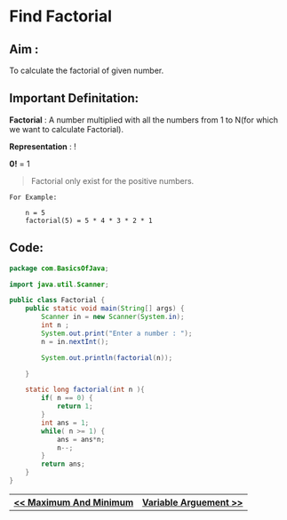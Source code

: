 # Find Factorial

## Aim :

To calculate the factorial of given number.


## Important Definitation:

**Factorial** : A number multiplied with all the numbers from 1 to N(for which we want to calculate Factorial).

**Representation** : !

**0!** = 1

> Factorial only exist for the positive numbers.

```
For Example:

    n = 5
    factorial(5) = 5 * 4 * 3 * 2 * 1
```
## Code:

```Java
package com.BasicsOfJava;

import java.util.Scanner;

public class Factorial {
    public static void main(String[] args) {
        Scanner in = new Scanner(System.in);
        int n ;
        System.out.print("Enter a number : ");
        n = in.nextInt();

        System.out.println(factorial(n));

    }

    static long factorial(int n ){
        if( n == 0) {
            return 1;
        }
        int ans = 1;
        while( n >= 1) {
            ans = ans*n;
            n--;
        }
        return ans;
    }
}
```

<table>
    <tr>
        <th>
            <a href="./MaxMin.md">&lt;&lt; Maximum And Minimum</a>
        </th>
        <th>
            <a href="./VarArgs.md">Variable Arguement &gt;&gt;</a>
        </th>
    </tr>
<table>
